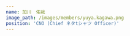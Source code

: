 ```yaml
---
name: 加川　佑哉
image_path: /images/members/yuya.kagawa.png
position: 'CNO (Chief ネタtシャツ Officer)'
---
```


